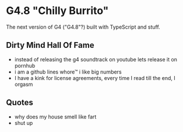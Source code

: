 # G4.8 "Chilly Burrito"

The next version of G4 ("G4.8"?) built with TypeScript and stuff.

## Dirty Mind Hall Of Fame

* instead of releasing the g4 soundtrack on youtube lets release it on pornhub
* i am a github lines whore™ i like big numbers
* I have a kink for license agreements, every time I read till the end, I orgasm

## Quotes

* why does my house smell like fart
* shut up